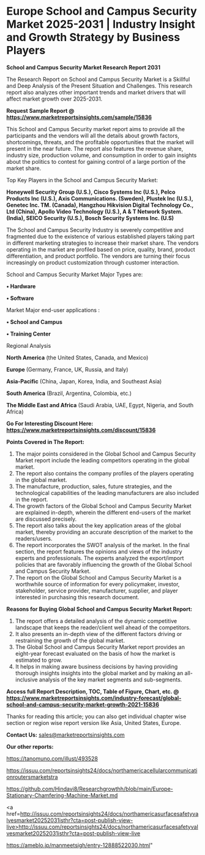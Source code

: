 # Europe School and Campus Security Market 2025-2031 | Industry Insight and Growth Strategy by Business Players

<strong>School and Campus Security Market Research Report 2031</strong>

The Research Report on School and Campus Security Market is a Skillful and Deep Analysis of the Present Situation and Challenges. This research report also analyzes other important trends and market drivers that will affect market growth over 2025-2031.

<strong>Request Sample Report @ <a href=https://www.marketreportsinsights.com/sample/15836>https://www.marketreportsinsights.com/sample/15836</a></strong>

This School and Campus Security market report aims to provide all the participants and the vendors will all the details about growth factors, shortcomings, threats, and the profitable opportunities that the market will present in the near future. The report also features the revenue share, industry size, production volume, and consumption in order to gain insights about the politics to contest for gaining control of a large portion of the market share.

Top Key Players in the School and Campus Security Market:

<strong>Honeywell Security Group (U.S.), Cisco Systems Inc (U.S.), Pelco Products Inc (U.S.), Axis Communications. (Sweden), Plustek Inc (U.S.), Genetec Inc. TM. (Canada), Hangzhou Hikvision Digital Technology Co., Ltd (China), Apollo Video Technology (U.S.), A & T Network System. (India), SEICO Security (U.S.), Bosch Security Systems Inc. (U.S)</strong>

The School and Campus Security Industry is severely competitive and fragmented due to the existence of various established players taking part in different marketing strategies to increase their market share. The vendors operating in the market are profiled based on price, quality, brand, product differentiation, and product portfolio. The vendors are turning their focus increasingly on product customization through customer interaction.

School and Campus Security Market Major Types are:

<strong>• Hardware

• Software</strong>

Market Major end-user applications :

<strong>• School and Campus

• Training Center</strong>

Regional Analysis

</u><strong><b>North America</b></strong> (the United States, Canada, and Mexico)

<strong><b>Europe </b></strong>(Germany, France, UK, Russia, and Italy)

<strong><b>Asia-Pacific</b></strong> (China, Japan, Korea, India, and Southeast Asia)

<strong><b>South America</b></strong> (Brazil, Argentina, Colombia, etc.)

<strong><b>The Middle East and Africa</b></strong> (Saudi Arabia, UAE, Egypt, Nigeria, and South Africa)

<strong>Go For Interesting Discount Here: <a href=https://www.marketreportsinsights.com/discount/15836>https://www.marketreportsinsights.com/discount/15836</a></strong>

<strong>Points Covered in The Report:</strong>
<ol>
  <li>The major points considered in the Global School and Campus Security Market report include the leading competitors operating in the global market.</li>
  <li>The report also contains the company profiles of the players operating in the global market.</li>
  <li>The manufacture, production, sales, future strategies, and the technological capabilities of the leading manufacturers are also included in the report.</li>
  <li>The growth factors of the Global School and Campus Security Market are explained in-depth, wherein the different end-users of the market are discussed precisely.</li>
  <li>The report also talks about the key application areas of the global market, thereby providing an accurate description of the market to the readers/users.</li>
  <li>The report incorporates the SWOT analysis of the market. In the final section, the report features the opinions and views of the industry experts and professionals. The experts analyzed the export/import policies that are favorably influencing the growth of the Global School and Campus Security Market.</li>
  <li>The report on the Global School and Campus Security Market is a worthwhile source of information for every policymaker, investor, stakeholder, service provider, manufacturer, supplier, and player interested in purchasing this research document.</li>
</ol>
<strong>Reasons for Buying Global School and Campus Security Market Report:</strong>

<ol>
  <li>The report offers a detailed analysis of the dynamic competitive landscape that keeps the reader/client well ahead of the competitors.</li>
  <li>It also presents an in-depth view of the different factors driving or restraining the growth of the global market.</li>
  <li>The Global School and Campus Security Market report provides an eight-year forecast evaluated on the basis of how the market is estimated to grow.</li>
  <li>It helps in making aware business decisions by having providing thorough insights insights into the global market and by making an all-inclusive analysis of the key market segments and sub-segments.</li>
</ol>
<strong>Access full Report Description, TOC, Table of Figure, Chart, etc. @ <a href=https://www.marketreportsinsights.com/industry-forecast/global-school-and-campus-security-market-growth-2021-15836>https://www.marketreportsinsights.com/industry-forecast/global-school-and-campus-security-market-growth-2021-15836</a></strong>


Thanks for reading this article; you can also get individual chapter wise section or region wise report version like Asia, United States, Europe.

<strong>Contact Us:</strong>
sales@marketreportsinsights.com

<strong>Our other reports:</strong>

<a href=https://tanomuno.com/illust/493528>https://tanomuno.com/illust/493528</a>

<a href=https://issuu.com/reportsinsights24/docs/northamericacellularcommunicationroutersmarketstra>https://issuu.com/reportsinsights24/docs/northamericacellularcommunicationroutersmarketstra</a>

<a href=https://github.com/Hindavi8/Researchgrowthh/blob/main/Europe-Stationary-Chamfering-Machine-Market.md>https://github.com/Hindavi8/Researchgrowthh/blob/main/Europe-Stationary-Chamfering-Machine-Market.md</a>

<a href=http://issuu.com/reportsinsights24/docs/northamericasurfacesafetyvalvesmarket20252031isthr?cta=post-publish-view-live>http://issuu.com/reportsinsights24/docs/northamericasurfacesafetyvalvesmarket20252031isthr?cta=post-publish-view-live</a>

<a href=https://ameblo.jp/manmeetsigh/entry-12888522030.html>https://ameblo.jp/manmeetsigh/entry-12888522030.html</a>"
